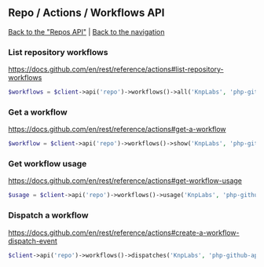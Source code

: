 ## Repo / Actions / Workflows API
[Back to the "Repos API"](../../repos.md) | [Back to the navigation](../../README.md)

### List repository workflows

https://docs.github.com/en/rest/reference/actions#list-repository-workflows

```php
$workflows = $client->api('repo')->workflows()->all('KnpLabs', 'php-github-api');
```

### Get a workflow

https://docs.github.com/en/rest/reference/actions#get-a-workflow

```php
$workflow = $client->api('repo')->workflows()->show('KnpLabs', 'php-github-api', $workflow);
```

### Get workflow usage

https://docs.github.com/en/rest/reference/actions#get-workflow-usage

```php
$usage = $client->api('repo')->workflows()->usage('KnpLabs', 'php-github-api', $workflow);
```

### Dispatch a workflow

https://docs.github.com/en/rest/reference/actions#create-a-workflow-dispatch-event

```php
$client->api('repo')->workflows()->dispatches('KnpLabs', 'php-github-api', $workflow, 'main');
```
